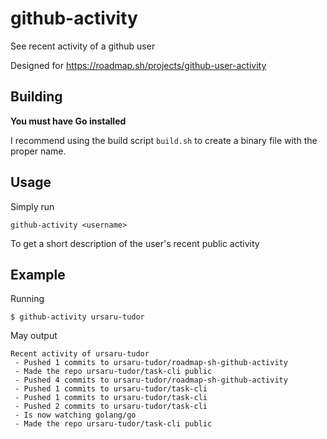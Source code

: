 # github-activity

See recent activity of a github user

Designed for https://roadmap.sh/projects/github-user-activity

## Building

**You must have Go installed**

I recommend using the build script `build.sh` to create a binary file with the proper name.

## Usage

Simply run

```
github-activity <username>
```
To get a short description of the user's recent public activity

## Example

Running 
```
$ github-activity ursaru-tudor
```

May output

```
Recent activity of ursaru-tudor
 - Pushed 1 commits to ursaru-tudor/roadmap-sh-github-activity
 - Made the repo ursaru-tudor/task-cli public
 - Pushed 4 commits to ursaru-tudor/roadmap-sh-github-activity
 - Pushed 1 commits to ursaru-tudor/task-cli
 - Pushed 1 commits to ursaru-tudor/task-cli
 - Pushed 2 commits to ursaru-tudor/task-cli
 - Is now watching golang/go
 - Made the repo ursaru-tudor/task-cli public
```
